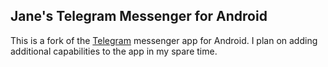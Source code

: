 ## Jane's Telegram Messenger for Android

This is a fork of the [Telegram](https://github.com/DrKLO/Telegram) messenger app for Android. I plan on adding additional capabilities to the app in my spare time.
